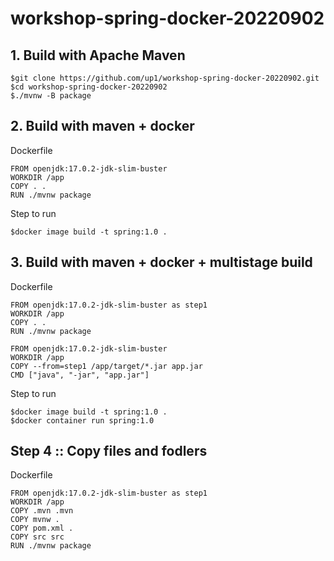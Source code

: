 # workshop-spring-docker-20220902



## 1. Build with Apache Maven
```
$git clone https://github.com/up1/workshop-spring-docker-20220902.git
$cd workshop-spring-docker-20220902
$./mvnw -B package
```

## 2. Build with maven + docker

Dockerfile
```
FROM openjdk:17.0.2-jdk-slim-buster
WORKDIR /app
COPY . .
RUN ./mvnw package
```

Step to run
```
$docker image build -t spring:1.0 .
```

## 3. Build with maven + docker + multistage build

Dockerfile
```
FROM openjdk:17.0.2-jdk-slim-buster as step1
WORKDIR /app
COPY . .
RUN ./mvnw package

FROM openjdk:17.0.2-jdk-slim-buster
WORKDIR /app
COPY --from=step1 /app/target/*.jar app.jar
CMD ["java", "-jar", "app.jar"]
```

Step to run
```
$docker image build -t spring:1.0 .
$docker container run spring:1.0
```

## Step 4 :: Copy files and fodlers

Dockerfile
```
FROM openjdk:17.0.2-jdk-slim-buster as step1
WORKDIR /app
COPY .mvn .mvn
COPY mvnw .
COPY pom.xml .
COPY src src
RUN ./mvnw package
```
